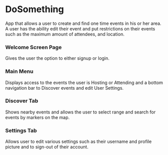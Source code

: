 # DoSomething

App that allows a user to create and find one time events in his or her area. A user has the ability edit their event and put restrictions on their events such as the maximum amount of attendees, and location.  

### Welcome Screen Page
Gives the user the option to either signup or login.

### Main Menu 
Displays access to the events the user is Hosting or Attending and a bottom navigation bar to Discover events and edit User Settings.

### Discover Tab
Shows nearby events and allows the user to select range and search for events by markers on the map.

### Settings Tab
Allows user to edit various settings such as their username and profile picture and to sign-out of their account.

